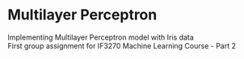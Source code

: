 # Multilayer Perceptron

Implementing Multilayer Perceptron model with Iris data<br>
First group assignment for IF3270 Machine Learning Course - Part 2
